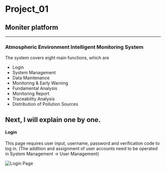 # Project_01
## Moniter platform

-------------------------------------------------------------
### Atmospheric Environment Intelligent Monitoring System

The system covers eight main functions, which are
* Login
* System Management
* Data Maintenance
* Monitoring & Early Warning
* Fundamental Analysis
* Monitoring Report
* Traceability Analysis
* Distribution of Pollution Sources

Next, I will explain one by one.
-------------------------------------------------------------

#### Login

This page requires user input, username, password and verification code to log in. (The addition and assignment of user accounts need to be operated in System Management -> User Management)

![Login Page](https://s4.music.126.net/style/web2/img/default/default_album.jpg "Login Page")




